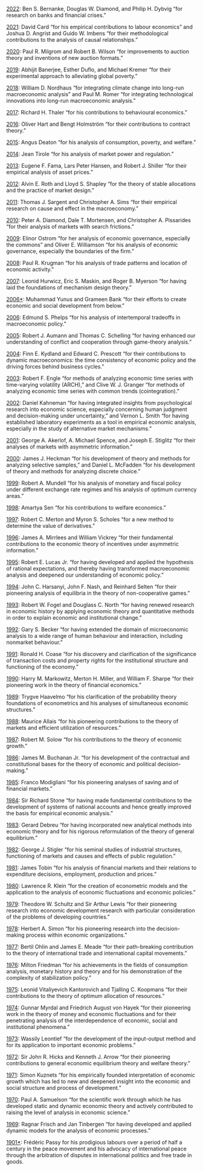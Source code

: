 [2022](https://www.nobelprize.org/prizes/economics/2022/): Ben S. Bernanke, Douglas W. Diamond, and Philip H. Dybvig “for research on banks and financial crises.”

[2021](https://www.nobelprize.org/prizes/economics/2021/): David Card “for his empirical contributions to labour economics” and Joshua D. Angrist and Guido W. Imbens “for their methodological contributions to the analysis of causal relationships.”

[2020](https://www.nobelprize.org/prizes/economics/2020/): Paul R. Milgrom and Robert B. Wilson “for improvements to auction theory and inventions of new auction formats.”

[2019](https://www.nobelprize.org/prizes/economics/2019/): Abhijit Banerjee, Esther Duflo, and Michael Kremer “for their experimental approach to alleviating global poverty.”

[2018](https://www.nobelprize.org/prizes/economics/2018/): William D. Nordhaus “for integrating climate change into long-run macroeconomic analysis” and Paul M. Romer “for integrating technological innovations into long-run macroeconomic analysis.”

[2017](https://www.nobelprize.org/prizes/economics/2017/): Richard H. Thaler “for his contributions to behavioural economics.”

[2016](https://www.nobelprize.org/prizes/economics/2016/): Oliver Hart and Bengt Holmström “for their contributions to contract theory.”

[2015](https://www.nobelprize.org/prizes/economics/2015/): Angus Deaton “for his analysis of consumption, poverty, and welfare.”

[2014](https://www.nobelprize.org/prizes/economics/2014/): Jean Tirole “for his analysis of market power and regulation.”

[2013](https://www.nobelprize.org/prizes/economics/2013/): Eugene F. Fama, Lars Peter Hansen, and Robert J. Shiller “for their empirical analysis of asset prices.”

[2012](https://www.nobelprize.org/prizes/economics/2012/): Alvin E. Roth and Lloyd S. Shapley “for the theory of stable allocations and the practice of market design.”

[2011](https://www.nobelprize.org/prizes/economics/2011/): Thomas J. Sargent and Christopher A. Sims “for their empirical research on cause and effect in the macroeconomy.”

[2010](https://www.nobelprize.org/prizes/economics/2010/): Peter A. Diamond, Dale T. Mortensen, and Christopher A. Pissarides “for their analysis of markets with search frictions.”

[2009](https://www.nobelprize.org/prizes/economics/2009/): Elinor Ostrom “for her analysis of economic governance, especially the commons” and Oliver E. Williamson “for his analysis of economic governance, especially the boundaries of the firm.”

[2008](https://www.nobelprize.org/prizes/economics/2008/): Paul R. Krugman “for his analysis of trade patterns and location of economic activity.”

[2007](https://www.nobelprize.org/prizes/economics/2007/): Leonid Hurwicz, Eric S. Maskin, and Roger B. Myerson “for having laid the foundations of mechanism design theory.”

[2006\*](https://www.nobelprize.org/prizes/peace/2006/): Muhammad Yunus and Grameen Bank “for their efforts to create economic and social development from below.”

[2006](https://www.nobelprize.org/prizes/economics/2006/): Edmund S. Phelps “for his analysis of intertemporal tradeoffs in macroeconomic policy.”

[2005](https://www.nobelprize.org/prizes/economics/2005/): Robert J. Aumann and Thomas C. Schelling “for having enhanced our understanding of conflict and cooperation through game-theory analysis.”

[2004](https://www.nobelprize.org/prizes/economics/2004/): Finn E. Kydland and Edward C. Prescott “for their contributions to dynamic macroeconomics: the time consistency of economic policy and the driving forces behind business cycles.”

[2003](https://www.nobelprize.org/prizes/economics/2003/): Robert F. Engle “for methods of analyzing economic time series with time-varying volatility (ARCH),” and Clive W. J. Granger “for methods of analyzing economic time series with common trends (cointegration).”

[2002](https://www.nobelprize.org/prizes/economics/2002/): Daniel Kahneman “for having integrated insights from psychological research into economic science, especially concerning human judgment and decision-making under uncertainty,” and Vernon L. Smith “for having established laboratory experiments as a tool in empirical economic analysis, especially in the study of alternative market mechanisms.”

[2001](https://www.nobelprize.org/prizes/economics/2001/): George A. Akerlof, A. Michael Spence, and Joseph E. Stiglitz “for their analyses of markets with asymmetric information.”

[2000](https://www.nobelprize.org/prizes/economics/2000/): James J. Heckman “for his development of theory and methods for analyzing selective samples,” and Daniel L. McFadden “for his development of theory and methods for analyzing discrete choice.”

[1999](https://www.nobelprize.org/prizes/economics/1999/): Robert A. Mundell “for his analysis of monetary and fiscal policy under different exchange rate regimes and his analysis of optimum currency areas.”

[1998](https://www.nobelprize.org/prizes/economics/1998/): Amartya Sen “for his contributions to welfare economics.”

[1997](https://www.nobelprize.org/prizes/economics/1997/): Robert C. Merton and Myron S. Scholes “for a new method to determine the value of derivatives.”

[1996](https://www.nobelprize.org/prizes/economics/1996/): James A. Mirrlees and William Vickrey “for their fundamental contributions to the economic theory of incentives under asymmetric information.”

[1995](https://www.nobelprize.org/prizes/economics/1995/): Robert E. Lucas Jr. “for having developed and applied the hypothesis of rational expectations, and thereby having transformed macroeconomic analysis and deepened our understanding of economic policy.”

[1994](https://www.nobelprize.org/prizes/economics/1994/): John C. Harsanyi, John F. Nash, and Reinhard Selten “for their pioneering analysis of equilibria in the theory of non-cooperative games.”

[1993](https://www.nobelprize.org/prizes/economics/1993/): Robert W. Fogel and Douglass C. North “for having renewed research in economic history by applying economic theory and quantitative methods in order to explain economic and institutional change.”

[1992](https://www.nobelprize.org/prizes/economics/1992/): Gary S. Becker “for having extended the domain of microeconomic analysis to a wide range of human behaviour and interaction, including nonmarket behaviour.”

[1991](https://www.nobelprize.org/prizes/economics/1991/): Ronald H. Coase “for his discovery and clarification of the significance of transaction costs and property rights for the institutional structure and functioning of the economy.”

[1990](https://www.nobelprize.org/prizes/economics/1990/): Harry M. Markowitz, Merton H. Miller, and William F. Sharpe “for their pioneering work in the theory of financial economics.”

[1989](https://www.nobelprize.org/prizes/economics/1989/): Trygve Haavelmo “for his clarification of the probability theory foundations of econometrics and his analyses of simultaneous economic structures.”

[1988](https://www.nobelprize.org/prizes/economics/1988/): Maurice Allais “for his pioneering contributions to the theory of markets and efficient utilization of resources.”

[1987](https://www.nobelprize.org/prizes/economics/1987/): Robert M. Solow “for his contributions to the theory of economic growth.”

[1986](https://www.nobelprize.org/prizes/economics/1986/): James M. Buchanan Jr. “for his development of the contractual and constitutional bases for the theory of economic and political decision-making.”

[1985](https://www.nobelprize.org/prizes/economics/1985/): Franco Modigliani “for his pioneering analyses of saving and of financial markets.”

[1984](https://www.nobelprize.org/prizes/economics/1984/): Sir Richard Stone “for having made fundamental contributions to the development of systems of national accounts and hence greatly improved the basis for empirical economic analysis.”

[1983](https://www.nobelprize.org/prizes/economics/1983/): Gerard Debreu “for having incorporated new analytical methods into economic theory and for his rigorous reformulation of the theory of general equilibrium.”

[1982](https://www.nobelprize.org/prizes/economics/1982/): George J. Stigler “for his seminal studies of industrial structures, functioning of markets and causes and effects of public regulation.”

[1981](https://www.nobelprize.org/prizes/economics/1981/): James Tobin “for his analysis of financial markets and their relations to expenditure decisions, employment, production and prices.”

[1980](https://www.nobelprize.org/prizes/economics/1980/): Lawrence R. Klein “for the creation of econometric models and the application to the analysis of economic fluctuations and economic policies.”

[1979](https://www.nobelprize.org/prizes/economics/1979/): Theodore W. Schultz and Sir Arthur Lewis “for their pioneering research into economic development research with particular consideration of the problems of developing countries.”

[1978](https://www.nobelprize.org/prizes/economics/1978/): Herbert A. Simon “for his pioneering research into the decision-making process within economic organizations.”

[1977](https://www.nobelprize.org/prizes/economics/1977/): Bertil Ohlin and James E. Meade “for their path-breaking contribution to the theory of international trade and international capital movements.”

[1976](https://www.nobelprize.org/prizes/economics/1976/): Milton Friedman “for his achievements in the fields of consumption analysis, monetary history and theory and for his demonstration of the complexity of stabilization policy.”

[1975](https://www.nobelprize.org/prizes/economics/1975/): Leonid Vitaliyevich Kantorovich and Tjalling C. Koopmans “for their contributions to the theory of optimum allocation of resources.”

[1974](https://www.nobelprize.org/prizes/economics/1974/): Gunnar Myrdal and Friedrich August von Hayek “for their pioneering work in the theory of money and economic fluctuations and for their penetrating analysis of the interdependence of economic, social and institutional phenomena.”

[1973](https://www.nobelprize.org/prizes/economics/1973/): Wassily Leontief “for the development of the input-output method and for its application to important economic problems.”

[1972](https://www.nobelprize.org/prizes/economics/1972/): Sir John R. Hicks and Kenneth J. Arrow “for their pioneering contributions to general economic equilibrium theory and welfare theory.”

[1971](https://www.nobelprize.org/prizes/economics/1971/): Simon Kuznets “for his empirically founded interpretation of economic growth which has led to new and deepened insight into the economic and social structure and process of development.”

[1970](https://www.nobelprize.org/prizes/economics/1970/): Paul A. Samuelson “for the scientific work through which he has developed static and dynamic economic theory and actively contributed to raising the level of analysis in economic science.”

[1969](https://www.nobelprize.org/prizes/economics/1969/): Ragnar Frisch and Jan Tinbergen “for having developed and applied dynamic models for the analysis of economic processes.”

[1901\*](https://www.nobelprize.org/prizes/peace/1901/): Frédéric Passy for his prodigious labours over a period of half a century in the peace movement and his advocacy of international peace through the arbitration of disputes in international politics and free trade in goods.
